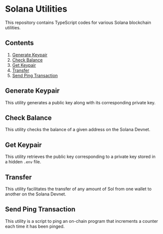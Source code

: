 # Solana Utilities

This repository contains TypeScript codes for various Solana blockchain utilities.

## Contents

1. [Generate Keypair](#utils/keypair-generator)
2. [Check Balance](#utils/check-balance)
3. [Get Keypair](#utils/get-keypair)
4. [Transfer](#utils/transfer)
5. [Send Ping Transaction](#utils/send-ping-transaction)

## Generate Keypair

This utility generates a public key along with its corresponding private key.

## Check Balance

This utility checks the balance of a given address on the Solana Devnet.

## Get Keypair

This utility retrieves the public key corresponding to a private key stored in a hidden `.env` file.

## Transfer

This utility facilitates the transfer of any amount of Sol from one wallet to another on the Solana Devnet.

## Send Ping Transaction

This utility is a script to ping an on-chain program that increments a counter each time it has been pinged.


